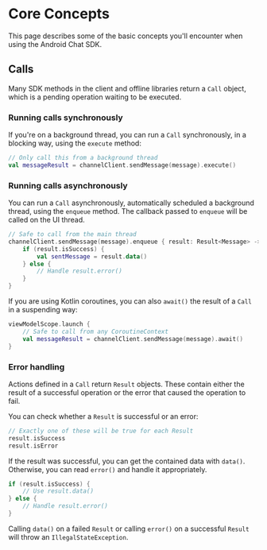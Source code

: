 # Core Concepts

This page describes some of the basic concepts you'll encounter when using the Android Chat SDK.

## Calls

Many SDK methods in the client and offline libraries return a `Call` object, which is a pending operation waiting to be executed.

### Running calls synchronously

If you're on a background thread, you can run a `Call` synchronously, in a blocking way, using the `execute` method:

```kotlin
// Only call this from a background thread
val messageResult = channelClient.sendMessage(message).execute()
```

### Running calls asynchronously

You can run a `Call` asynchronously, automatically scheduled a background thread, using the `enqueue` method. The callback passed to `enqueue` will be called on the UI thread.

```kotlin
// Safe to call from the main thread
channelClient.sendMessage(message).enqueue { result: Result<Message> ->
    if (result.isSuccess) {
        val sentMessage = result.data()
    } else {
        // Handle result.error()
    }
}
```

If you are using Kotlin coroutines, you can also `await()` the result of a `Call` in a suspending way:

```kotlin
viewModelScope.launch {
    // Safe to call from any CoroutineContext
    val messageResult = channelClient.sendMessage(message).await()
}
```

### Error handling

Actions defined in a `Call` return `Result` objects. These contain either the result of a successful operation or the error that caused the operation to fail.

You can check whether a `Result` is successful or an error:

```kotlin
// Exactly one of these will be true for each Result
result.isSuccess
result.isError
```

If the result was successful, you can get the contained data with `data()`. Otherwise, you can read `error()` and handle it appropriately.

```kotlin
if (result.isSuccess) {
    // Use result.data()
} else {
    // Handle result.error()
}
```

Calling `data()` on a failed `Result` or calling `error()` on a successful `Result` will throw an `IllegalStateException`.
